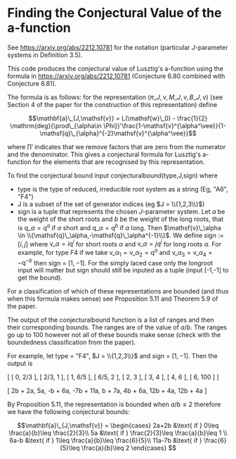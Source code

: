 # Finding the Conjectural Value of the a-function

See https://arxiv.org/abs/2212.10781 for the notation (particular $J$-parameter systems in Definition 3.5).

This code produces the conjectural value of Lusztig's a-function using the formula in https://arxiv.org/abs/2212.10781 (Conjecture 6.80 combined with Conjecture 6.81). 

The formula is as follows: for the representation $(\pi\_{J,\mathsf{v}},M\_{J,\mathsf{v}},B\_{J,\mathsf{v}})$ (see Section 4 of the paper for the construction of this representation) define 

$$\mathbf{a}\_{J,\mathsf{v}} = L(\mathsf{w}\_0) - \frac{1}{2} \mathrm{deg}{\prod\_{\alpha\in \Phi}}'\frac{1-\mathsf{v}^{\alpha^\vee}}{1-\mathsf{q}\_{\alpha}^{-2}\mathsf{v}^{\alpha^\vee}}$$

where ${\prod}'$ indicates that we remove factors that are zero from the numerator and the denominator. This gives a conjectural formula for Lusztig's a-function for the elements that are recognised by this representation. 

To find the conjectural bound input conjecturalbound(type,J,sign) where 
- type is the type of reduced, irreducible root system as a string (Eg, "A6", "F4")
- J is a subset of the set of generator indices (eg $J = \\{1,2,3\\}$)
- sign is a tuple that represents the chosen $J$-parameter system. Let $a$ be the weight of the short roots and $b$ be the weight of the long roots, that is $\mathsf{q}\_\alpha = \mathsf{q}^a$ if $\alpha$ short and $\mathsf{q}\_\alpha = \mathsf{q}^b$ if $\alpha$ long. Then $\mathsf{v}\_\alpha \in \\{\mathsf{q}\_\alpha,-\mathsf{q}\_\alpha^{-1}\\}$. We define sign := $[i,j]$ where $\mathsf{v}\_\alpha = i\mathsf{q}^{i}$ for short roots $\alpha$ and $\mathsf{v}\_\alpha = j\mathsf{q}^{j}$ for long roots $\alpha$. For example, for type $F4$ if we take $\mathsf{v}\_{\alpha_1} = \mathsf{v}\_{\alpha_2} = \mathsf{q}^{a}$ and $\mathsf{v}\_{\alpha_3} = \mathsf{v}\_{\alpha_4} = -\mathsf{q}^{-b}$ then sign = $[1,-1]$. For the simply laced case only the longroot input will matter but sign should still be inputed as a tuple (input [-1,-1] to get the bound).


For a classification of which of these representations are bounded (and thus when this formula makes sense) see Proposition 5.11 and Theorem 5.9 of the paper. 

The output of the conjecturalbound function is a list of ranges and then their corresponding bounds. The ranges are of the value of $a/b$. The ranges go up to 100 however not all of these bounds make sense (check with the boundedness classification from the paper). 

For example, let type = "F4", $J = \\{1,2,3\\}$ and sign = $[1,-1]$. Then the output is 

[
    [ 0, 2/3 ],
    [ 2/3, 1 ],
    [ 1, 6/5 ],
    [ 6/5, 2 ],
    [ 2, 3 ],
    [ 3, 4 ],
    [ 4, 6 ],
    [ 6, 100 ]
]

[
    2b + 2a,
    5a,
    -b + 6a,
    -7b + 11a,
    b + 7a,
    4b + 6a,
    12b + 4a,
    12b + 4a
]

By Proposition 5.11, the representation is bounded when $a/b\leq 2$ therefore we have the following conjectural bounds:

$$\mathbf{a}\_{J,\mathsf{v}} = \begin{cases} 2a+2b &\text{ if } 0\leq \frac{a}{b}\leq \frac{2}{3}\\
5a &\text{ if } \frac{2}{3}\leq \frac{a}{b}\leq 1 \\
6a-b &\text{ if } 1\leq \frac{a}{b}\leq \frac{6}{5}\\
11a-7b &\text{ if } \frac{6}{5}\leq \frac{a}{b}\leq 2 \end{cases} $$

